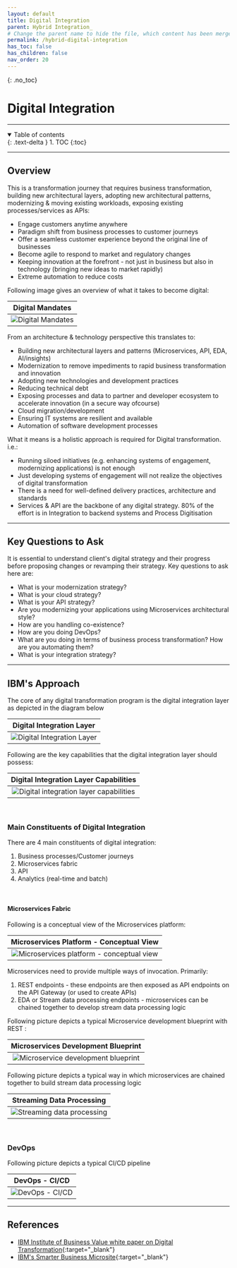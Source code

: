 ```yaml
---
layout: default
title: Digital Integration
parent: Hybrid Integration_
# Change the parent name to hide the file, which content has been merged into the main Hybrid Integration part
permalink: /hybrid-digital-integration
has_toc: false
has_children: false
nav_order: 20
---
```

{: .no_toc}
# Digital Integration

---

<details open markdown="block">
  <summary>
    Table of contents
  </summary>
  {: .text-delta }
1. TOC
{:toc}
</details>

---

## Overview

This is a transformation journey that requires business transformation, building new architectural layers, adopting new architectural patterns, modernizing & moving existing workloads, exposing existing processes/services as APIs: 
- Engage customers anytime anywhere
- Paradigm shift from business processes to customer journeys
- Offer a seamless customer experience beyond the original line of businesses
- Become agile to respond to market and regulatory changes
- Keeping innovation at the forefront - not just in business but also in technology (bringing new ideas to market rapidly)
- Extreme automation to reduce costs

Following image gives an overview of what it takes to become digital:

| **Digital Mandates** |
| :-: |
| ![Digital Mandates](../resources/digital-mandate.PNG) |

From an architecture & technology perspective this translates to:
- Building new architectural layers and patterns (Microservices, API, EDA, AI/insights)
- Modernization to remove impediments to rapid business transformation and innovation
- Adopting new technologies and development practices
- Reducing technical debt
- Exposing processes and data to partner and developer ecosystem to accelerate innovation (in a secure way ofcourse)
- Cloud migration/development
- Ensuring IT systems are resilient and available 
- Automation of software development processes

What it means is a holistic approach is required for Digital transformation. i.e.:
- Running siloed initiatives (e.g. enhancing systems of engagement, modernizing applications) is not enough
- Just developing systems of engagement will not realize the objectives of digital transformation
- There is a need for well-defined delivery practices, architecture and standards
- Services & API are the backbone of any digital strategy. 80% of the effort is in Integration to backend systems and Process Digitisation

---

## Key Questions to Ask

It is essential to understand client's digital strategy and their progress before proposing changes or revamping their strategy. Key questions to ask here are:
- What is your modernization strategy?
- What is your cloud strategy?
- What is your API strategy?
- Are you modernizing your applications using Microservices architectural style?
- How are you handling co-existence?
- How are you doing DevOps?
- What are you doing in terms of business process transformation? How are you automating them?
- What is your integration strategy?

---

## IBM's Approach

The core of any digital transformation program is the digital integration layer as depicted in the diagram below

| **Digital Integration Layer** |
| :-: |
| ![Digital Integration Layer](../resources/digital-integration-conceptual.PNG) |

Following are the key capabilities that the digital integration layer should possess:

| **Digital Integration Layer Capabilities** |
| :-: |
| ![Digital integration layer capabilities](../resources/digital-integration-capabilities.PNG)

<br>

### Main Constituents of Digital Integration

There are 4 main constituents of digital integration:

1. Business processes/Customer journeys
2. Microservices fabric
3. API 
4. Analytics (real-time and batch)

<br>

#### Microservices Fabric

Following is a conceptual view of the Microservices platform:

| **Microservices Platform - Conceptual View** |
| :-: |
| ![Microservices platform - conceptual view](../resources/microservices-conceptual.PNG) |

Microservices need to provide multiple ways of invocation. Primarily:
1. REST endpoints - these endpoints are then exposed as API endpoints on the API Gateway (or used to create APIs)
2. EDA or Stream data processing endpoints - microservices can be chained together to develop stream data processing logic

Following picture depicts a typical Microservice development blueprint with REST :

| **Microservices Development Blueprint** |
| :-: |
| ![Microservice development blueprint](../resources/microservice-blueprint.png) |

Following picture depicts a typical way in which microservices are chained together to build stream data processing logic

| **Streaming Data Processing** |
| :-: |
| ![Streaming data processing](../resources/microservice-eda.png) |
 
<br>

### DevOps

Following picture depicts a typical CI/CD pipeline

| **DevOps - CI/CD** |
| :-: |
| ![DevOps - CI/CD](../resources/devops-cicd.png) |

---

## References
- [IBM Institute of Business Value white paper on Digital Transformation](https://www.ibm.com/downloads/cas/KWRV8QK6){:target="_blank"}
- [IBM's Smarter Business Microsite](https://www.ibm.com/in-en/smarter-business?p1=Search&p4=43700055523220409&p5=b&cm_mmc=Search_Google-_-1S_1S-_-AS_IN-_-ibm%20digital%20transformation_b&cm_mmca7=71700000068212243&cm_mmca8=kwd-296637289140&cm_mmca9=CjwKCAiAkan9BRAqEiwAP9X6Ub4zVyb4_WPv-DpOD2MUCHC4zbAuxZ-z4v3v0bWNmgUUqveMei0rzBoCYrsQAvD_BwE&cm_mmca10=446225946203&cm_mmca11=b&gclid=CjwKCAiAkan9BRAqEiwAP9X6Ub4zVyb4_WPv-DpOD2MUCHC4zbAuxZ-z4v3v0bWNmgUUqveMei0rzBoCYrsQAvD_BwE&gclsrc=aw.ds){:target="_blank"}
